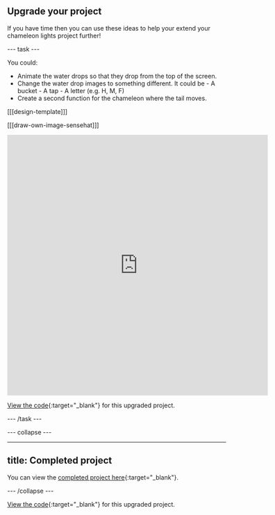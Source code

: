 ## Upgrade your project

If you have time then you can use these ideas to help your extend your chameleon lights project further!

--- task ---

You could: 

+ Animate the water drops so that they drop from the top of the screen.
+ Change the water drop images to something different. It could be
      - A bucket
      - A tap
      - A letter (e.g. H, M, F)
+ Create a second function for the chameleon where the tail moves. 

[[[design-template]]]

[[[draw-own-image-sensehat]]]

<div class="trinket">
<iframe src="https://trinket.io/embed/python/c290385ba7?outputOnly=true&runOption=run" width="600" height="600" frameborder="0" marginwidth="0" marginheight="0" allowfullscreen></iframe>
</div>

[View the code](https://trinket.io/library/trinkets/c290385ba7){:target="_blank"} for this upgraded project.

--- /task ---

--- collapse ---

---
title: Completed project
---

You can view the [completed project here](https://trinket.io/library/trinkets/c387d50d68){:target="_blank"}.

--- /collapse ---

[View the code](https://trinket.io/library/trinkets/c290385ba7){:target="_blank"} for this upgraded project.